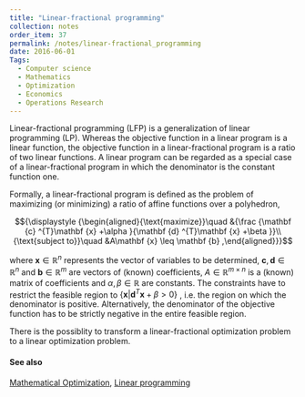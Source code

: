 ```yaml
---
title: "Linear-fractional programming"
collection: notes
order_item: 37
permalink: /notes/linear-fractional_programming
date: 2016-06-01
Tags:
  - Computer science
  - Mathematics
  - Optimization
  - Economics
  - Operations Research
---
```


Linear-fractional programming (LFP) is a generalization of linear programming (LP). Whereas the objective function in a linear program is a linear function, the objective function in a linear-fractional program is a ratio of two linear functions. A linear program can be regarded as a special case of a linear-fractional program in which the denominator is the constant function one.

Formally, a linear-fractional program is defined as the problem of maximizing (or minimizing) a ratio of affine functions over a polyhedron,

$${\displaystyle {\begin{aligned}{\text{maximize}}\quad &{\frac {\mathbf {c} ^{T}\mathbf {x} +\alpha }{\mathbf {d} ^{T}\mathbf {x} +\beta }}\\{\text{subject to}}\quad &A\mathbf {x} \leq \mathbf {b} ,\end{aligned}}}$$

where ${\displaystyle \mathbf {x} \in \mathbb {R} ^{n}}$ represents the vector of variables to be determined, ${\displaystyle \mathbf {c} ,\mathbf {d} \in \mathbb {R} ^{n}}$ and ${\displaystyle \mathbf {b} \in \mathbb {R} ^{m}}$ are vectors of (known) coefficients, ${\displaystyle A\in \mathbb {R} ^{m\times n}}$ is a (known) matrix of coefficients and ${\displaystyle \alpha ,\beta \in \mathbb {R} }$ are constants. The constraints have to restrict the feasible region to ${\displaystyle \{\mathbf {x} |\mathbf {d} ^{T}\mathbf {x} +\beta >0\}}$ , i.e. the region on which the denominator is positive. Alternatively, the denominator of the objective function has to be strictly negative in the entire feasible region.

There is the possiblity to transform a linear-fractional optimization problem to a linear optimization problem.


#### See also
[Mathematical Optimization](/notes/mathematical_optimization), [Linear programming](/notes/linear_programming)








